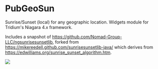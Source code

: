 # PubGeoSun
Sunrise/Sunset (local) for any geographic location. Widgets module for Tridium's Niagara 4.x framework.

Includes a snapshot of https://github.com/Nomad-Group-LLC/ngsunrisesunsetlib, forked from https://mikereedell.github.com/sunrisesunsetlib-java/ which derives from https://edwilliams.org/sunrise_sunset_algorithm.htm.


![](C:\Users\DWalker.NOMADGROUP\Pictures\pubgeosunwidgets.png)


